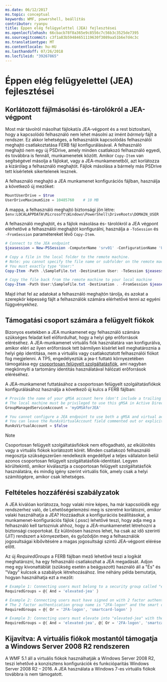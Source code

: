 ```yaml
---
ms.date: 06/12/2017
ms.topic: conceptual
keywords: WMF, powershell, beállítás
contributor: ryanpu
title: Éppen elég felügyelettel (JEA) fejlesztései
ms.openlocfilehash: 66cbacb78f8a365e9c8556c7c56b3c3525de7395
ms.sourcegitcommit: c3f1a83b59484651119630f3089aa51b6e7d4c3c
ms.translationtype: MT
ms.contentlocale: hu-HU
ms.lasthandoff: 07/26/2018
ms.locfileid: "39267865"
---
```

# <a name="improvements-to-just-enough-administration-jea"></a>Éppen elég felügyelettel (JEA) fejlesztései

## <a name="constrained-file-copy-tofrom-jea-endpoints"></a>Korlátozott fájlmásolási és-tárolókról a JEA-végpont

Most már távolról másolhat fájlokat/a JEA-végpont és a rest biztosítani, hogy a kapcsolódó felhasználó nem lehet másolni az imént *bármely* fájlt a rendszer. Ez akkor lehetséges, a felhasználók kapcsolódás felhasználói meghajtó csatlakoztatása FERB fájl konfigurálásával. A felhasználó meghajtó nem egy új PSDrive, amely minden csatlakozó felhasználó egyedi, és továbbra is fennáll, munkamenetek között. Amikor `Copy-Item` van segítségével másolja a fájlokat, vagy a JEA-munkamenetből, azt korlátozza a kizárólag a felhasználó meghajtót. Fájlok másolása a bármely más PSDrive tett kísérletek sikertelenek lesznek.

A felhasználó meghajtó a JEA munkamenet konfigurációs fájlban, használja a következő új mezőket:

```powershell
MountUserDrive = $true
UserDriveMaximumSize = 10485760    # 10 MB
```

A mappa, a felhasználó meghajtó biztonsági jön létre: `$env:LOCALAPPDATA\Microsoft\Windows\PowerShell\DriveRoots\DOMAIN_USER`

A felhasználó meghajtót, és a fájlok másolása és- tárolókról a JEA végpont elérhetővé a felhasználói meghajtót konfigurálni, használja a `-ToSession` és `-FromSession` paramétereket lévő `Copy-Item`.

```powershell
# Connect to the JEA endpoint
$jeasession = New-PSSession -ComputerName 'srv01' -ConfigurationName 'UserDemo'

# Copy a file in the local folder to the remote machine.
# Note: you cannot specify the file name or subfolder on the remote machine.
# You must exactly type "User:"
Copy-Item -Path .\SampleFile.txt -Destination User: -ToSession $jeasession

# Copy the file back from the remote machine to your local machine
Copy-Item -Path User:\SampleFile.txt -Destination . -FromSession $jeasession
```

Majd írhat fel az adatokat a felhasználó meghajtón tárolja, és azokat a szerepkör képesség fájlt a felhasználók számára elérhetővé tenni az egyéni függvényekhez.

## <a name="support-for-group-managed-service-accounts"></a>Támogatási csoport számára a felügyelt fiókok

Bizonyos esetekben a JEA munkamenet egy felhasználó számára szükséges feladat kell előfordulhat, hogy a helyi gép erőforrások eléréséhez. A JEA-munkamenet virtuális fiók használatára van konfigurálva, amikor eléri az ilyen erőforrások tett bármilyen kísérlet kell meghatároznia a helyi gép identitása, nem a virtuális vagy csatlakoztatott felhasználói fiókot fog megjelenni. A TP5, engedélyeztük a jea-t futtató környezetében támogatása egy [csoportosan felügyelt szolgáltatásfiók](/previous-versions/windows/it-pro/windows-server-2012-R2-and-2012/jj128431\(v=ws.11\)), ami nagyban megkönnyíti a tartomány identitás használatával hálózati erőforrások eléréséhez.

A JEA-munkamenet futtatásához a csoportosan felügyelt szolgáltatásfiókok konfigurálásához használja a következő új kulcs a FERB fájlban:

```powershell
# Provide the name of your gMSA account here (don't include a trailing $)
# The local machine must be privileged to use this gMSA in Active Directory
GroupManagedServiceAccount = 'myGMSAforJEA'

# You cannot configure a JEA endpoint to use both a gMSA and virtual account
# You can leave the RunAsVirtualAccount field commented out or explicitly set it to false
RunAsVirtualAccount = $false
```

> [!NOTE]
> Csoportosan felügyelt szolgáltatásfiókok nem elfogadható, az elkülönítés vagy a virtuális fiókok korlátozott körét.
> Minden csatlakozó felhasználó megosztja szükségszerűen rendelkezik engedéllyel a teljes vállalaton belül azonos csoportosan felügyelt szolgáltatásfiók-identitást. Legyen körültekintő, amikor kiválasztja a csoportosan felügyelt szolgáltatásfiók használatára, és mindig igény szerint virtuális fiók, amely csak a helyi számítógépre, amikor csak lehetséges.

## <a name="conditional-access-policies"></a>Feltételes hozzáférési szabályzatok

A JEA kiválóan korlátozza, hogy valaki mire képes, ha már kapcsolódik egy rendszerhez való, de Lehetőségelemzési meg is szeretné korlátozni, *amikor* valaki használhatja a JEA? Hozzáadtuk a konfigurációs beállításokat, a munkamenet-konfigurációs fájlok (.pssc) lehetővé teszi, hogy adja meg a felhasználó kell tartozniuk ahhoz, hogy a JEA-munkamenetet létrehozni a biztonsági csoportokat. Ez különösen hasznos lehet, ha csak az idő szerinti (JIT) rendszert a környezetben, és győződjön meg a felhasználók jogosultságai kibővítésére a magas jogosultsági szintű JEA-végpont elérése előtt.

Az új *RequiredGroups* a FERB fájlban mező lehetővé teszi a logikát meghatározni, ha egy felhasználó csatlakozhat a JEA megadását. Adjon meg egy kivonattáblát (szükség esetén a beágyazott) használó áll a "És" és "Vagy" kulcsok a szabályok létrehozásához. Íme néhány példa bemutatja, hogyan használhatja ezt a mezőt:

```powershell
# Example 1: Connecting users must belong to a security group called "elevated-jea"
RequiredGroups = @{ And = 'elevated-jea' }

# Example 2: Connecting users must have signed on with 2 factor authentication or a smart card
# The 2 factor authentication group name is "2FA-logon" and the smart card group name is "smartcard-logon"
RequiredGroups = @{ Or = '2FA-logon', 'smartcard-logon' }

# Example 3: Connecting users must elevate into "elevated-jea" with their JIT system and have logged on with 2FA or a smart card
RequiredGroups = @{ And = 'elevated-jea', @{ Or = '2FA-logon', 'smartcard-logon' }}
```

## <a name="fixed-virtual-accounts-are-now-supported-on-windows-server-2008-r2"></a>Kijavítva: A virtuális fiókok mostantól támogatja a Windows Server 2008 R2 rendszeren

A WMF 5.1 áll a virtuális fiókok használhatják a Windows Server 2008 R2, teszi lehetővé a konzisztens konfigurációk és funkcióparitás Windows Server 2008 R2 – 2016. A JEA használata a Windows 7-es virtuális fiókok továbbra is nem támogatott.